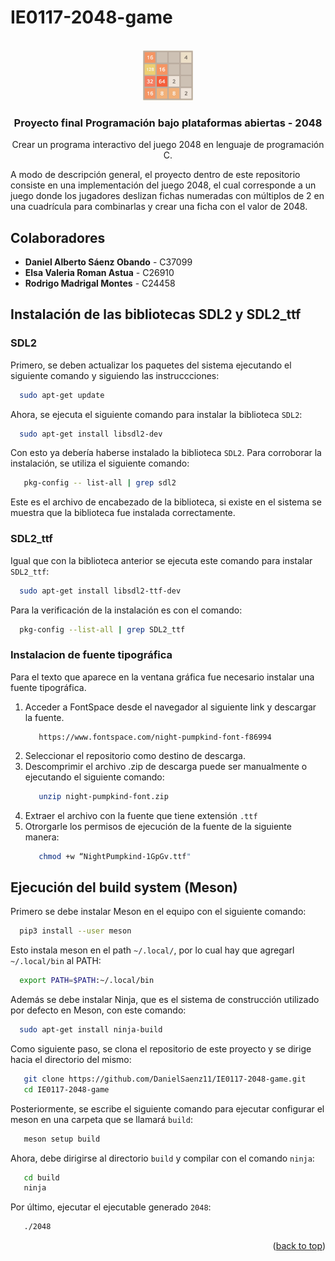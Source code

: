 <!-- Improved compatibility of back to top link: See: https://github.com/othneildrew/Best-README-Template/pull/73 -->
<a name="readme-top"></a>
<!--
*** Thanks for checking out the Best-README-Template. If you have a suggestion
*** that would make this better, please fork the repo and create a pull request
*** or simply open an issue with the tag "enhancement".
*** Don't forget to give the project a star!
*** Thanks again! Now go create something AMAZING! :D
-->



<!-- PROJECT SHIELDS -->
<!--
*** I'm using markdown "reference style" links for readability.
*** Reference links are enclosed in brackets [ ] instead of parentheses ( ).
*** See the bottom of this document for the declaration of the reference variables
*** for contributors-url, forks-url, etc. This is an optional, concise syntax you may use.
*** https://www.markdownguide.org/basic-syntax/#reference-style-links



<!-- PROJECT LOGO -->

# IE0117-2048-game

<br />
<div align="center">
  <a href="https://github.com/DanielSaenz11/IE0117-2048-game">
    <img src="https://github.com/DanielSaenz11/IE0117-2048-game/blob/main/2048.png" alt="Logo" width="80" height="80">
  </a>

<h3 align="center">Proyecto final Programación bajo plataformas abiertas - 2048</h3>

  <p align="center">
    Crear un programa interactivo del juego 2048 en lenguaje de programación C.
    <br />
    
</div>

A modo de descripción general, el proyecto dentro de este repositorio consiste en una implementación del juego 2048, el cual corresponde a un juego donde los jugadores deslizan fichas numeradas con múltiplos de 2 en una cuadrícula para combinarlas y crear una ficha con el valor de 2048.

## Colaboradores
- **Daniel Alberto Sáenz Obando** - C37099
- **Elsa Valeria Roman Astua** - C26910
- **Rodrigo Madrigal Montes** - C24458

## Instalación de las bibliotecas SDL2 y SDL2_ttf

### SDL2

Primero, se deben actualizar los paquetes del sistema ejecutando el siguiente comando y siguiendo las instruccciones:

 ```sh
   sudo apt-get update 
```

Ahora, se ejecuta el siguiente comando para instalar la biblioteca `SDL2`:

 ```sh
   sudo apt-get install libsdl2-dev
```

Con esto ya debería haberse instalado la biblioteca `SDL2`. Para corroborar la instalación, se utiliza el siguiente comando:
```sh
   pkg-config -- list-all | grep sdl2
```
Este es el archivo de encabezado de la biblioteca, si existe en el sistema se muestra que la biblioteca fue instalada correctamente. 

### SDL2_ttf

Igual que con la biblioteca anterior se ejecuta este comando para instalar `SDL2_ttf`:

 ```sh
   sudo apt-get install libsdl2-ttf-dev
```
Para la verificación de la instalación es con el comando:
```sh
  pkg-config --list-all | grep SDL2_ttf
```

### Instalacion de fuente tipográfica

Para el texto que aparece en la ventana gráfica fue necesario instalar una fuente tipográfica. 
1. Acceder a FontSpace desde el navegador al siguiente link y descargar la fuente.
   ```
      https://www.fontspace.com/night-pumpkind-font-f86994
   ```
2. Seleccionar el repositorio como destino de descarga.
3. Descomprimir el archivo .zip de descarga puede ser manualmente o ejecutando el siguiente comando:
   ```sh
      unzip night-pumpkind-font.zip
   ```
8. Extraer el archivo con la fuente que tiene extensión `.ttf`
9. Otrorgarle los permisos de ejecución de la fuente de la siguiente manera:
   ```sh
      chmod +w “NightPumpkind-1GpGv.ttf"
   ```
## Ejecución del build system (Meson)

Primero se debe instalar Meson en el equipo con el siguiente comando:

 ```sh
   pip3 install --user meson 
```

Esto instala meson en el path `~/.local/`, por lo cual hay que agregarl `~/.local/bin` al PATH:

 ```sh
   export PATH=$PATH:~/.local/bin
```

Además se debe instalar Ninja, que es el sistema de construcción utilizado por defecto en Meson, con este comando:

 ```sh
   sudo apt-get install ninja-build
```

Como siguiente paso, se clona el repositorio de este proyecto y se dirige hacia el directorio del mismo:

```sh
   git clone https://github.com/DanielSaenz11/IE0117-2048-game.git
   cd IE0117-2048-game
```

Posteriormente, se escribe el siguiente comando para ejecutar configurar el meson en una carpeta que se llamará `build`:
```sh
   meson setup build
```

Ahora, debe dirigirse al directorio `build` y compilar con el comando `ninja`:

```sh
   cd build
   ninja
```

Por último, ejecutar el ejecutable generado `2048`:

```sh
   ./2048
```

<p align="right">(<a href="#readme-top">back to top</a>)</p>


<!-- MARKDOWN LINKS & IMAGES -->
<!-- https://www.markdownguide.org/basic-syntax/#reference-style-links -->
[contributors-shield]: https://img.shields.io/github/contributors/github_username/repo_name.svg?style=for-the-badge
[contributors-url]: https://github.com/github_username/repo_name/graphs/contributors
[forks-shield]: https://img.shields.io/github/forks/github_username/repo_name.svg?style=for-the-badge
[forks-url]: https://github.com/github_username/repo_name/network/members
[stars-shield]: https://img.shields.io/github/stars/github_username/repo_name.svg?style=for-the-badge
[stars-url]: https://github.com/github_username/repo_name/stargazers
[issues-shield]: https://img.shields.io/github/issues/github_username/repo_name.svg?style=for-the-badge
[issues-url]: https://github.com/github_username/repo_name/issues
[license-shield]: https://img.shields.io/github/license/github_username/repo_name.svg?style=for-the-badge
[license-url]: https://github.com/github_username/repo_name/blob/master/LICENSE.txt
[linkedin-shield]: https://img.shields.io/badge/-LinkedIn-black.svg?style=for-the-badge&logo=linkedin&colorB=555
[linkedin-url]: https://linkedin.com/in/linkedin_username
[product-screenshot]: images/screenshot.png
[Next.js]: https://img.shields.io/badge/next.js-000000?style=for-the-badge&logo=nextdotjs&logoColor=white
[Next-url]: https://nextjs.org/
[React.js]: https://img.shields.io/badge/React-20232A?style=for-the-badge&logo=react&logoColor=61DAFB
[React-url]: https://reactjs.org/
[Vue.js]: https://img.shields.io/badge/Vue.js-35495E?style=for-the-badge&logo=vuedotjs&logoColor=4FC08D
[Vue-url]: https://vuejs.org/
[Angular.io]: https://img.shields.io/badge/Angular-DD0031?style=for-the-badge&logo=angular&logoColor=white
[Angular-url]: https://angular.io/
[Svelte.dev]: https://img.shields.io/badge/Svelte-4A4A55?style=for-the-badge&logo=svelte&logoColor=FF3E00
[Svelte-url]: https://svelte.dev/
[Laravel.com]: https://img.shields.io/badge/Laravel-FF2D20?style=for-the-badge&logo=laravel&logoColor=white
[Laravel-url]: https://laravel.com
[Bootstrap.com]: https://img.shields.io/badge/Bootstrap-563D7C?style=for-the-badge&logo=bootstrap&logoColor=white
[Bootstrap-url]: https://getbootstrap.com
[JQuery.com]: https://img.shields.io/badge/jQuery-0769AD?style=for-the-badge&logo=jquery&logoColor=white
[JQuery-url]: https://jquery.com 
